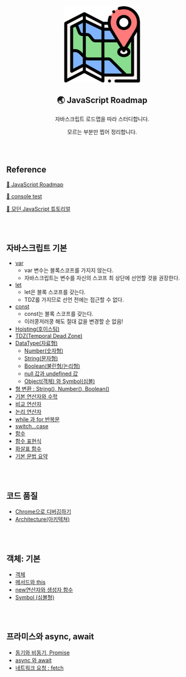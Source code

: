 <div align="center">
  <img width="200px;" src="./images/map.png"/>
</div>
<h2 align="center">🌏 JavaScript Roadmap</h2>
<p align="center">자바스크립트 로드맵을 따라 스터디합니다.</p>
<p align="center">모르는 부분만 찝어 정리합니다.</p>

<br>
<br>

## Reference

[🔗 JavaScript Roadmap](https://roadmap.sh/javascript)

[🔗 console test](https://jsbin.com/?js,console)

[🔗 모던 JavaScript 튜토리얼](https://ko.javascript.info/)

<br>
<br>

## 자바스크립트 기본

- [var](https://github.com/mireyhgnay/js-roadmap/blob/main/StudyNote/var.md)
  - var 변수는 블록스코프를 가지지 않는다.
  - 자바스크립트는 변수를 자신의 스코프 최 상단에 선언할 것을 권장한다.
- [let](https://github.com/mireyhgnay/js-roadmap/blob/main/StudyNote/let.md)
  - let은 블록 스코프를 갖는다.
  - TDZ를 가지므로 선언 전에는 접근할 수 없다.
- [const](https://github.com/mireyhgnay/js-roadmap/blob/main/StudyNote/const.md)
  - const는 블록 스코프를 갖는다.
  - 이러쿵저러쿵 해도 절대 값을 변경할 순 없음!
- [Hoisting(호이스팅)](https://github.com/mireyhgnay/js-roadmap/blob/main/StudyNote/Hoisting.md)
- [TDZ(Temporal Dead Zone)](https://github.com/mireyhgnay/js-roadmap/blob/main/StudyNote/TDZ.md)
- [DataType(자료형)](https://github.com/mireyhgnay/js-roadmap/blob/main/StudyNote/DataType.md)
  - [Number(숫자형)](https://github.com/mireyhgnay/js-roadmap/blob/main/StudyNote/DataType/Number.md)
  - [String(문자형)](https://github.com/mireyhgnay/js-roadmap/blob/main/StudyNote/DataType/String.md)
  - [Boolean(불린형/논리형)](https://github.com/mireyhgnay/js-roadmap/blob/main/StudyNote/DataType/Boolean.md)
  - [null 값과 undefined 값](https://github.com/mireyhgnay/js-roadmap/blob/main/StudyNote/DataType/null%20%26%20undefined.md)
  - [Object(객체) 와 Symbol(심볼)](https://github.com/mireyhgnay/js-roadmap/blob/main/StudyNote/DataType/Object%20%26%20Symbol.md)
- [형 변환 : String(), Number(), Boolean()](https://github.com/mireyhgnay/js-roadmap/blob/main/StudyNote/%ED%98%95%20%EB%B3%80%ED%99%98.md)
- [기본 연산자와 수학](https://github.com/mireyhgnay/js-roadmap/blob/main/StudyNote/%EA%B8%B0%EB%B3%B8%20%EC%97%B0%EC%82%B0%EC%9E%90%EC%99%80%20%EC%88%98%ED%95%99.md)
- [비교 연산자](https://github.com/mireyhgnay/js-roadmap/blob/main/StudyNote/%EB%B9%84%EA%B5%90%EC%97%B0%EC%82%B0%EC%9E%90.md)
- [논리 연산자](https://github.com/mireyhgnay/js-roadmap/blob/main/StudyNote/%EB%85%BC%EB%A6%AC%EC%97%B0%EC%82%B0%EC%9E%90.md)
- [while 과 for 반복문](https://github.com/mireyhgnay/js-roadmap/blob/main/StudyNote/while%EA%B3%BC%20for%20%EB%B0%98%EB%B3%B5%EB%AC%B8.md)
- [switch...case](https://github.com/mireyhgnay/js-roadmap/blob/main/StudyNote/switch%EB%AC%B8.md)
- [함수](https://github.com/mireyhgnay/js-roadmap/blob/main/StudyNote/%ED%95%A8%EC%88%98.md)
- [함수 표현식](https://github.com/mireyhgnay/js-roadmap/blob/main/StudyNote/%ED%95%A8%EC%88%98%20%ED%91%9C%ED%98%84%EC%8B%9D.md)
- [화살표 함수](https://github.com/mireyhgnay/js-roadmap/blob/main/StudyNote/%ED%99%94%EC%82%B4%ED%91%9C%20%ED%95%A8%EC%88%98.md)
- [기본 문법 요약](https://github.com/mireyhgnay/js-roadmap/blob/main/StudyNote/%EA%B8%B0%EB%B3%B8%20%EB%AC%B8%EB%B2%95%20%EC%9A%94%EC%95%BD.md)

<br>
<br>

## 코드 품질

- [Chrome으로 디버깅하기](https://github.com/mireyhgnay/js-roadmap/blob/main/StudyNote/Chrome%EC%9C%BC%EB%A1%9C%20%EB%94%94%EB%B2%84%EA%B9%85%ED%95%98%EA%B8%B0.md)
- [Architecture(아키텍쳐)](https://github.com/mireyhgnay/js-roadmap/blob/main/StudyNote/%EC%95%84%ED%82%A4%ED%85%8D%EC%B3%90.md)

<br>
<br>

## 객체: 기본

- [객체](https://github.com/mireyhgnay/js-roadmap/blob/main/StudyNote/%EA%B0%9D%EC%B2%B4.md)
- [메서드와 this](https://github.com/mireyhgnay/js-roadmap/blob/main/StudyNote/%EA%B0%9D%EC%B2%B4%20%3A%20%EB%A9%94%EC%84%9C%EB%93%9C%EC%99%80%20this.md)
- [new연산자와 생성자 함수](https://github.com/mireyhgnay/js-roadmap/blob/main/StudyNote/%EA%B0%9D%EC%B2%B4%20%3A%20new%20%EC%97%B0%EC%82%B0%EC%9E%90%EC%99%80%20%EC%83%9D%EC%84%B1%EC%9E%90%20%ED%95%A8%EC%88%98.md)
- [Symbol (심볼형)](<https://github.com/mireyhgnay/js-roadmap/blob/main/StudyNote/%EA%B0%9D%EC%B2%B4%20%3A%20Symbol%20(%EC%8B%AC%EB%B3%BC%ED%98%95).md>)

<br>
<br>

## 프라미스와 async, await

- [동기와 비동기, Promise](https://github.com/mireyhgnay/js-roadmap/blob/main/StudyNote/async%EC%99%80%20await.md)
- [async 와 await](https://github.com/mireyhgnay/js-roadmap/blob/main/StudyNote/async%EC%99%80%20await.md)
- [네트워크 요청 : fetch](https://github.com/mireyhgnay/js-roadmap/blob/main/StudyNote/%EB%84%A4%ED%8A%B8%EC%9B%8C%ED%81%AC%20%EC%9A%94%EC%B2%AD%20%3A%20fetch.md)
